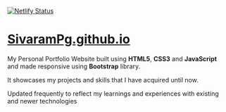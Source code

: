 [![Netlify Status](https://api.netlify.com/api/v1/badges/3e827c5a-d8bd-43d7-b878-bc1ccbaa3086/deploy-status)](https://app.netlify.com/sites/sivarampg/deploys)

# [__SivaramPg.github.io__](https://sivarampg.com)

My Personal Portfolio Website built using __HTML5__, __CSS3__ and __JavaScript__ and made responsive using __Bootstrap__ library.

It showcases my projects and skills that I have acquired until now.

Updated frequently to reflect my learnings and experiences with existing and newer technologies

